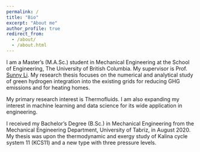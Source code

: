 ```yaml
---
permalink: /
title: "Bio"
excerpt: "About me"
author_profile: true
redirect_from: 
  - /about/
  - /about.html
---
```


I am a Master’s (M.A.Sc.) student in Mechanical Engineering at the School of Engineering, The University of British Columbia. My supervisor is Prof. [Sunny Li](https://engineering.ok.ubc.ca/about/contact/sunny-ri-li/). My research thesis focuses on the numerical and analytical study of green hydrogen integration into the existing grids for reducing GHG emissions and for heating homes.

My primary research interest is Thermofluids. I am also expanding my interest in machine learning and data science for its wide application in engineering.

I received my Bachelor’s Degree (B.Sc.) in Mechanical Engineering from the Mechanical Engineering Department, University of Tabriz, in August 2020. My thesis was upon the thermodynamic and exergy study of Kalina cycle system 11 (KCS11) and a new type with three pressure levels.


